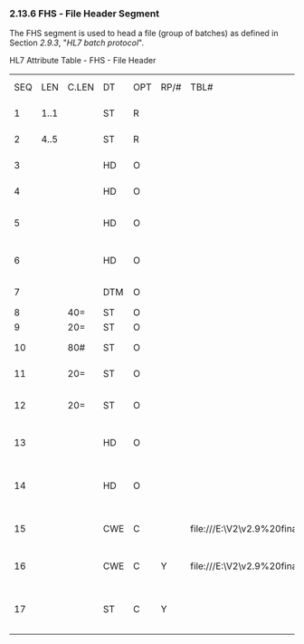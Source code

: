 ### 2.13.6 FHS ‑ File Header Segment

The FHS segment is used to head a file (group of batches) as defined in Section _2.9.3_, "_HL7 batch protocol_".

HL7 Attribute Table - FHS - File Header

|     |     |     |     |     |     |     |     |     |
| --- | --- | --- | --- | --- | --- | --- | --- | --- |
| SEQ | LEN | C.LEN | DT | OPT | RP/# | TBL# | ITEM # | ELEMENT NAME |
| 1 | 1..1 |  | ST | R |  |  | 00067 | File Field Separator |
| 2 | 4..5 |  | ST | R |  |  | 00068 | File Encoding Characters |
| 3 |  |  | HD | O |  |  | 00069 | File Sending Application |
| 4 |  |  | HD | O |  |  | 00070 | File Sending Facility |
| 5 |  |  | HD | O |  |  | 00071 | File Receiving Application |
| 6 |  |  | HD | O |  |  | 00072 | File Receiving Facility |
| 7 |  |  | DTM | O |  |  | 00073 | File Creation Date/Time |
| 8 |  | 40= | ST | O |  |  | 00074 | File Security |
| 9 |  | 20= | ST | O |  |  | 00075 | File Name/ID |
| 10 |  | 80# | ST | O |  |  | 00076 | File Header Comment |
| 11 |  | 20= | ST | O |  |  | 00077 | File Control ID |
| 12 |  | 20= | ST | O |  |  | 00078 | Reference File Control ID |
| 13 |  |  | HD | O |  |  | 02269 | File Sending Network Address |
| 14 |  |  | HD | O |  |  | 02270 | File Receiving Network Address |
| 15 |  |  | CWE | C |  | file:///E:\V2\v2.9%20final%20Nov%20from%20Frank\V29_CH02C_Tables.docx#HL70952[0952] | 02429 | Security Classification Tag |
| 16 |  |  | CWE | C | Y | file:///E:\V2\v2.9%20final%20Nov%20from%20Frank\V29_CH02C_Tables.docx#HL70953[0953] | 02430 | Security Handling Instructions |
| 17 |  |  | ST | C | Y |  | 02431 | Special Access Restriction Instructions |
